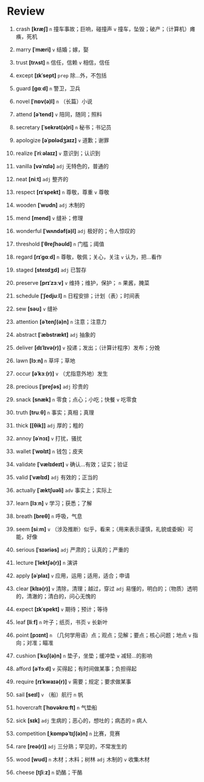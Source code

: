# Review
1. crash **[kræʃ]** `n` 撞车事故；巨响，碰撞声 `v` 撞车，坠毁；破产；（计算机）瘫痪，死机

2. marry **[ˈmæri]** `v` 结婚；嫁，娶

3. trust **[trʌst]** `n` 信任，信赖 `v` 相信，信任

4. except **[ɪkˈsept]** `prep` 除...外，不包括

5. guard **[ɡɑːd]** `n` 警卫，卫兵

6. novel **[ˈnɒv(ə)l]** `n` （长篇）小说

7. attend **[əˈtend]** `v` 陪同，随同；照料

8. secretary **[ˈsekrət(ə)ri]** `n` 秘书；书记员

9. apologize **[əˈpɒlədʒaɪz]** `v` 道歉；谢罪

10. realize **[ˈriːəlaɪz]** `v` 意识到；认识到

11. vanilla **[vəˈnɪlə]** `adj` 无特色的，普通的

12. neat **[niːt]** `adj` 整齐的

13. respect **[rɪˈspekt]** `n` 尊敬，尊重 `v` 尊敬

14. wooden **[ˈwʊdn]** `adj` 木制的

15. mend **[mend]** `v` 缝补；修理

16. wonderful **[ˈwʌndəf(ə)l]** `adj` 极好的；令人惊叹的

17. threshold **[ˈθreʃhəʊld]** `n` 门槛；阈值

18. regard **[rɪˈɡɑːd]** `n` 尊敬，敬佩；关心，关注 `v` 认为，把...看作

19. staged **[steɪdʒd]** `adj` 已暂存

20. preserve **[prɪˈzɜːv]** `v` 维持；维护，保护； `n` 果酱，腌菜

21. schedule **[ˈʃedjuːl]** `n` 日程安排；计划（表）；时间表

22. sew **[səʊ]** `v` 缝补

23. attention **[əˈtenʃ(ə)n]** `n` 注意；注意力

24. abstract **[ˈæbstrækt]** `adj` 抽象的

25. deliver **[dɪˈlɪvə(r)]** `v` 投递；发出；（计算计程序）发布；分娩

26. lawn **[lɔːn]** `n` 草坪；草地

27. occur **[əˈkɜː(r)]** `v` （尤指意外地）发生

28. precious **[ˈpreʃəs]** `adj` 珍贵的

29. snack **[snæk]** `n` 零食；点心；小吃；快餐 `v` 吃零食

30. truth **[truːθ]** `n` 事实；真相；真理

31. thick **[[θik]]** `adj` 厚的；粗的

32. annoy **[əˈnɔɪ]** `v` 打扰，骚扰

33. wallet **[ˈwɒlɪt]** `n` 钱包；皮夹

34. validate **[ˈvælɪdeɪt]** `v` 确认...有效；证实；验证

35. valid **[ˈvælɪd]** `adj` 有效的；正当的

36. actually **[ˈæktʃuəli]** `adv` 事实上；实际上

37. learn **[lɜːn]** `v` 学习；获悉；了解

38. breath **[breθ]** `n` 呼吸，气息

39. seem **[siːm]** `v` （涉及推断）似乎，看来；（用来表示谨慎，礼貌或委婉）可能，好像

40. serious **[ˈsɪəriəs]** `adj` 严肃的；认真的；严重的

41. lecture **[ˈlektʃə(r)]** `n` 演讲

42. apply **[əˈplaɪ]** `v` 应用，运用；适用，适合；申请

43. clear **[klɪə(r)]** `v` 清除，清理；越过，穿过 `adj` 易懂的，明白的；（物质）透明的，清澈的；清白的，问心无愧的

44. expect **[ɪkˈspekt]** `v` 期待；预计；等待

45. leaf **[liːf]** `n` 叶子；纸页，书页 `v` 长新叶

46. point **[pɔɪnt]** `n` （几何学用语）点；观点；见解；要点；核心问题；地点 `v` 指向；对准；瞄准

47. cushion **[ˈkʊʃ(ə)n]** `n` 垫子，坐垫；缓冲垫 `v` 减轻...的影响

48. afford **[əˈfɔːd]** `v` 买得起；有时间做某事；负担得起

49. require **[rɪˈkwaɪə(r)]** `v` 需要；规定；要求做某事

50. sail **[seɪl]** `v` （船）航行 `n` 帆

51. hovercraft **[ˈhɒvəkrɑːft]** `n` 气垫船

52. sick **[sɪk]** `adj` 生病的；恶心的，想吐的；病态的 `n` 病人

53. competition **[ˌkɒmpəˈtɪʃ(ə)n]** `n` 比赛，竞赛

54. rare **[reə(r)]** `adj` 三分熟；罕见的，不常发生的

55. wood **[wʊd]** `n` 木材；木料；树林 `adj` 木制的 `v` 收集木材

56. cheese **[tʃiːz]** `n` 奶酪；干酪

